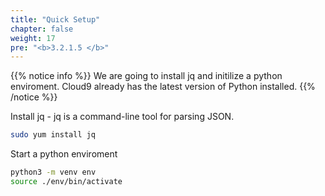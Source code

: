 ```yaml
---
title: "Quick Setup"
chapter: false
weight: 17
pre: "<b>3.2.1.5 </b>"
---
```


{{% notice info %}}
We are going to install jq and initilize a python enviroment. Cloud9 already has the latest version of Python installed. 
{{% /notice %}}

Install jq - jq is a command-line tool for parsing JSON.
```sh
sudo yum install jq
```
Start a python enviroment 
```sh
python3 -m venv env
source ./env/bin/activate 

```
